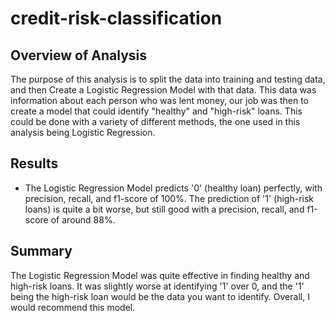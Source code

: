 # credit-risk-classification
## Overview of Analysis
The purpose of this analysis is to split the data into training and testing data, and then Create a Logistic Regression Model with that data. This data was information about each person who was lent money, our job was then to create a model that could identify "healthy" and "high-risk" loans. This could be done with a variety of different methods, the one used in this analysis being Logistic Regression.

## Results
- The Logistic Regression Model predicts '0' (healthy loan) perfectly, with precision, recall, and f1-score of 100%. The prediction of '1' (high-risk loans) is quite a bit worse, but still good with a precision, recall, and f1-score of around 88%.

## Summary
The Logistic Regression Model was quite effective in finding healthy and high-risk loans. It was slightly worse at identifying '1' over 0, and the '1' being the high-risk loan would be the data you want to identify. Overall, I would recommend this model.
